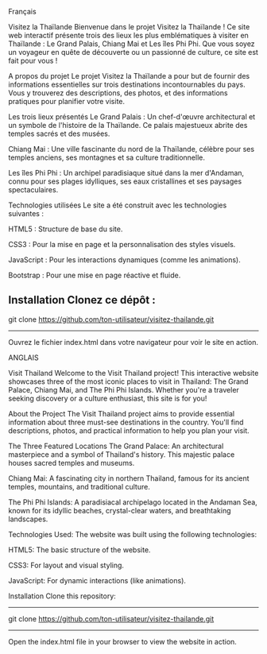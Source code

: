 Français

Visitez la Thaïlande
Bienvenue dans le projet Visitez la Thaïlande ! Ce site web interactif présente trois des lieux les plus emblématiques à visiter en Thaïlande : Le Grand Palais, Chiang Mai et Les îles Phi Phi. Que vous soyez un voyageur en quête de découverte ou un passionné de culture, ce site est fait pour vous !

A propos du projet
Le projet Visitez la Thaïlande a pour but de fournir des informations essentielles sur trois destinations incontournables du pays. Vous y trouverez des descriptions, des photos, et des informations pratiques pour planifier votre visite.

Les trois lieux présentés
Le Grand Palais : Un chef-d'œuvre architectural et un symbole de l'histoire de la Thaïlande. Ce palais majestueux abrite des temples sacrés et des musées.

Chiang Mai : Une ville fascinante du nord de la Thaïlande, célèbre pour ses temples anciens, ses montagnes et sa culture traditionnelle.

Les îles Phi Phi : Un archipel paradisiaque situé dans la mer d'Andaman, connu pour ses plages idylliques, ses eaux cristallines et ses paysages spectaculaires.

Technologies utilisées
Le site a été construit avec les technologies suivantes :

HTML5 : Structure de base du site.

CSS3 : Pour la mise en page et la personnalisation des styles visuels.

JavaScript : Pour les interactions dynamiques (comme les animations).

Bootstrap : Pour une mise en page réactive et fluide.


Installation
Clonez ce dépôt :
------------------------------------------------------------------
git clone https://github.com/ton-utilisateur/visitez-thailande.git

------------------------------------------------------------------

Ouvrez le fichier index.html dans votre navigateur pour voir le site en action.


ANGLAIS

Visit Thailand
Welcome to the Visit Thailand project! This interactive website showcases three of the most iconic places to visit in Thailand: The Grand Palace, Chiang Mai, and The Phi Phi Islands. Whether you're a traveler seeking discovery or a culture enthusiast, this site is for you!

About the Project
The Visit Thailand project aims to provide essential information about three must-see destinations in the country. You'll find descriptions, photos, and practical information to help you plan your visit.

The Three Featured Locations
The Grand Palace: An architectural masterpiece and a symbol of Thailand's history. This majestic palace houses sacred temples and museums.

Chiang Mai: A fascinating city in northern Thailand, famous for its ancient temples, mountains, and traditional culture.

The Phi Phi Islands: A paradisiacal archipelago located in the Andaman Sea, known for its idyllic beaches, crystal-clear waters, and breathtaking landscapes.

Technologies Used:
The website was built using the following technologies:

HTML5: The basic structure of the website.

CSS3: For layout and visual styling.

JavaScript: For dynamic interactions (like animations).

Installation
Clone this repository:

------------------------------------------------------------------
git clone https://github.com/ton-utilisateur/visitez-thailande.git

------------------------------------------------------------------

Open the index.html file in your browser to view the website in action.
